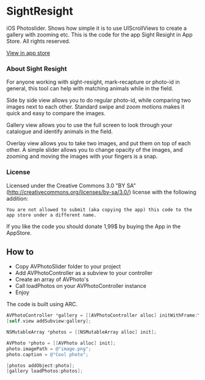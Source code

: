 SightResight
============

iOS Photoslider. Shows how simple it is to use UIScrollViews to create a gallery with zooming etc. This is the code for the app Sight Resight in App Store. All rights reserved.

[View in app store](https://itunes.apple.com/us/app/sight-resight/id637379231?l=da&ls=1&mt=8)

### About Sight Resight

For anyone working with sight-resight, mark-recapture or photo-id in general, this tool can help with matching animals while in the field. 

Side by side view allows you to do regular photo-id, while comparing two images next to each other. Standard swipe and zoom motions makes it quick and easy to compare the images. 

Gallery view allows you to use the full screen to look through your catalogue and identify animals in the field. 

Overlay view allows you to take two images, and put them on top of each other. A simple slider allows you to change opacity of the images, and zooming and moving the images with your fingers is a snap.

### License

Licensed under the Creative Commons 3.0 "BY SA" (http://creativecommons.org/licenses/by-sa/3.0/) license with the following addition:

```
You are not allowed to submit (aka copying the app) this code to the app store under a different name.
```

If you like the code you should donate 1,99$ by buying the App in the AppStore. 

## How to

* Copy AVPhotoSlider folder to your project
* Add AVPhotoController as a subview to your controller
* Create an array of AVPhoto's
* Call loadPhotos on your AVPhotoController instance
* Enjoy

The code is built using ARC.

```objective-c
AVPhotoController *gallery = [[AVPhotoController alloc] initWithFrame:YourFrame];
[self.view addSubview:gallery];

NSMutableArray *photos = [[NSMutableArray alloc] init];

AVPhoto *photo = [[AVPhoto alloc] init];
photo.imagePath = @"image.png";
photo.caption = @"Cool photo";

[photos addObject:photo];
[gallery loadPhotos:photos];

```

